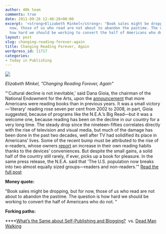 ```yaml
---
author: 40k team
comments: true
date: 2011-09-26 12:40:28+00:00
excerpt: '<strong>Elizabeth Minkel</strong>: "Book sales might be dropping, but for
  now, those of us who read are not about to abandon the pastime. The question is
  how hard we should be working to convert the half of Americans who do not. "'
layout: post
slug: changing-reading-forever-again
title: Changing Reading Forever, Again
wordpress_id: 11717
categories:
- Today in Publishing
---
```


![](http://www.40kbooks.com/wp-content/uploads/Publishing1.jpg)

_Elizabeth Minkel, "Changing Reading Forever, Again"_

"'Cultural decline is not inevitable,' said Dana Gioia, the chairman of the National Endowment for the Arts, upon the [announcement](http://arts.gov/news/news09/ReadingonRise.html) that more Americans were reading books than in previous years. It was a small victory—'literary' reading rose seven per cent from 2002 to 2008, in part, Gioia suggested, because of programs like the N.E.A.’s Big Read—but it was a welcome one, because reading has been on the decline in our country for a very long time. The steady drop since the nineteen-fifties correlates directly with the rise of television and visual media, but much of the damage has been done in the past two decades, well after TV had solidified its place in Americans’ lives. Some of the recent bump must be attributed to the rise of e-readers, whose owners [report](http://online.wsj.com/article/SB10001424052748703846604575448093175758872.html) an increase in their own reading habits thanks to the devices’ conveniences. But despite the small gains, a solid half of the country still rarely, if ever, picks up a book for pleasure. In the same press release, the N.E.A. said that 'The U.S. population now breaks into two almost equally sized groups—readers and non-readers.'"
[Read the full post](http://www.newyorker.com/online/blogs/books/2011/09/changing-reading-forever-again.html)

**Money quote:**

"Book sales might be dropping, but for now, those of us who read are not about to abandon the pastime. The question is how hard we should be working to convert the half of Americans who do not. "

**Forking paths:**

****[What’s the Same about Self-Publishing and Blogging?](http://t.co/Gf1ppkjH)  vs. [Dead Man Walking](http://jakonrath.blogspot.com/2011/09/dead-man-walking.html)


